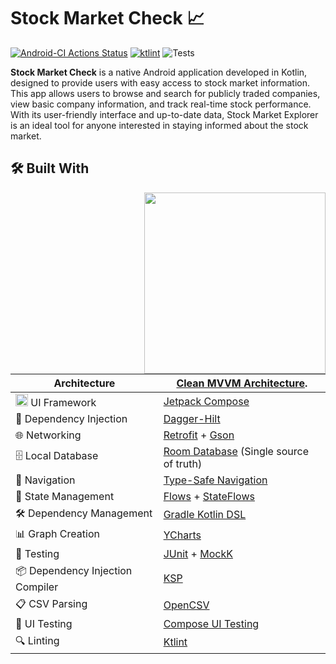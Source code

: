 # Stock Market Check 📈

[![Android-CI Actions Status](https://img.shields.io/badge/Android--CI-passing-brightgreen?logo=github)](https://github.com/LeonelZalegas/StockMarketCheck/actions)
[![ktlint](https://img.shields.io/badge/code%20style-%E2%9D%A4-FF4081.svg)](https://ktlint.github.io/)
![Tests](https://img.shields.io/badge/Tests-Passing-brightgreen.svg)

**Stock Market Check** is a native Android application developed in Kotlin, designed to provide users with easy access to stock market information. This app allows users to browse and search for publicly traded companies, view basic company information, and track real-time stock performance. With its user-friendly interface and up-to-date data, Stock Market Explorer is an ideal tool for anyone interested in staying informed about the stock market.

## 🛠 Built With

<img src="StockMarketCheckGIF.gif" align="right" width="290"/>

|Architecture                           | [Clean MVVM Architecture](https://developer.android.com/topic/architecture).                                                                                 |
|-----------------------------------|--------------------------------------------------------------------------------------------|
| <img height="20" src="https://3.bp.blogspot.com/-VVp3WvJvl84/X0Vu6EjYqDI/AAAAAAAAPjU/ZOMKiUlgfg8ok8DY8Hc-ocOvGdB0z86AgCLcBGAsYHQ/s1600/jetpack%2Bcompose%2Bicon_RGB.png">    UI Framework  | [Jetpack Compose](https://developer.android.com/jetpack/compose) |
| 💉 Dependency Injection           | [Dagger-Hilt](https://dagger.dev/hilt/)                                                    |
| 🌐 Networking                     | [Retrofit](https://square.github.io/retrofit/) + [Gson](https://github.com/google/gson)     |
| 🗄️ Local Database                 | [Room Database](https://developer.android.com/jetpack/androidx/releases/room)  (Single source of truth)            |
| 🚦 Navigation                     | [Type-Safe Navigation](https://developer.android.com/guide/navigation/design/type-safety)  |
| 🔄 State Management               | [Flows](https://kotlinlang.org/docs/flow.html) + [StateFlows](https://developer.android.com/kotlin/flow/stateflow-and-sharedflow) |
| 🛠️ Dependency Management          | [Gradle Kotlin DSL](https://docs.gradle.org/current/userguide/kotlin_dsl.html)             |
| 📊 Graph Creation                 | [YCharts](https://github.com/YCharts/ycharts)                                              |
| 🧪 Testing                        | [JUnit](https://junit.org/junit5/) + [MockK](https://mockk.io/)                            |
| 📦 Dependency Injection Compiler  | [KSP](https://github.com/google/ksp)                                                       |
| 📋 CSV Parsing                    | [OpenCSV](http://opencsv.sourceforge.net/)                                                 |
| 📱 UI Testing                     | [Compose UI Testing](https://developer.android.com/jetpack/compose/testing)                |
| 🔍 Linting                        | [Ktlint](https://ktlint.github.io/)                                                        |

